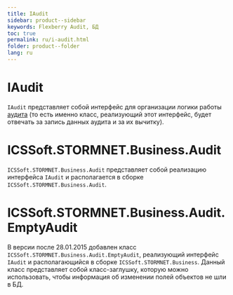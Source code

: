 ```yaml
---
title: IAudit
sidebar: product--sidebar
keywords: Flexberry Audit, БД
toc: true
permalink: ru/i-audit.html
folder: product--folder
lang: ru
---
```


# IAudit
`IAudit` представляет собой интерфейс для организации логики работы [аудита](audit-web.html) (то есть именно класс, реализующий этот интерфейс, будет отвечать за запись данных аудита и за их вычитку).

# ICSSoft.STORMNET.Business.Audit
`ICSSoft.STORMNET.Business.Audit` представляет собой реализацию интерфейса `IAudit` и располагается в сборке `ICSSoft.STORMNET.Business.Audit`. 

# ICSSoft.STORMNET.Business.Audit.EmptyAudit
В версии после 28.01.2015 добавлен класс `ICSSoft.STORMNET.Business.Audit.EmptyAudit`, реализующий интерфейс `IAudit` и располагающийся в сборке `ICSSoft.STORMNET.Business`. Данный класс представляет собой класс-заглушку, которую можно использовать, чтобы информация об изменении полей объектов не шли в БД.
